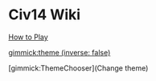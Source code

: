 # Civ14 Wiki

[How to Play](wiki/playing.md)

<!-- set a default theme -->

[gimmick:theme (inverse: false)](darkly)

<!-- show a theme chooser in the menu bar -->

[gimmick:ThemeChooser](Change theme)
